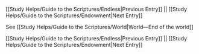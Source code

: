 [[Study Helps/Guide to the Scriptures/Endless|Previous Entry]]  ||  [[Study Helps/Guide to the Scriptures/Endowment|Next Entry]]

 See [[Study Helps/Guide to the Scriptures/World|World—End of the world]]

[[Study Helps/Guide to the Scriptures/Endless|Previous Entry]]  ||  [[Study Helps/Guide to the Scriptures/Endowment|Next Entry]]